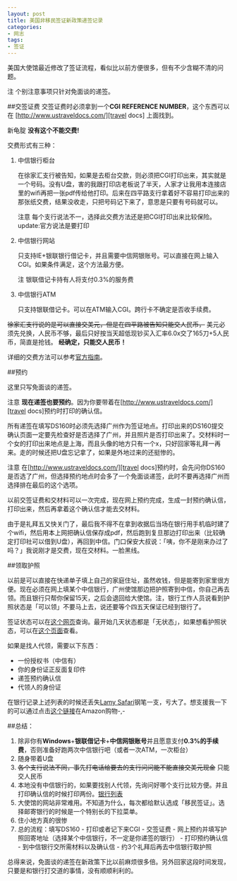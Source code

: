 ```yaml
---
layout: post
title: 美国非移民签证新政策递签记录
categories:
- 网志
tags:
- 签证
---
```


美国大使馆最近修改了签证流程，看似比以前方便很多，但有不少含糊不清的问题。

<span class="label label-info">注</span> 个别注意事项只针对免面谈的递签。

##交签证费
交签证费时必须拿到一个**CGI REFERENCE NUMBER**，这个东西可以在 [http://www.ustraveldocs.com/][travel docs] 上面找到。

<span class="label label-important">新龟腚</span> **没有这个不能交费!**

交费形式有三种：

1. 中信银行柜台
	
	在徐家汇支行被告知，如果是去柜台交款，则必须把CGI打印出来，其实就是一个号码。没有U盘，害的我跟打印店老板说了半天，人家才让我用本连接店里的wifi再把一张pdf传给他打印。后来在四平路支行拿着好不容易打印出来的那张纸交费，结果没收走，只把号码记下来了，意思是只要有号码就可以。

	<span class="label label-important">注意</span> 每个支行说法不一，选择此交费方法还是把CGI打印出来比较保险。update:官方说法是要打印

2. 中信银行网站

	只支持IE+银联银行借记卡，并且需要中信网银账号。可以直接在网上输入CGI。如果条件满足，这个方法最方便。
	
	<span class="label label-info">注</span> 银联借记卡持有人将支付0.3%的服务费

3. 中信银行ATM

	只支持银联借记卡。可以在ATM输入CGI。跨行卡不确定是否收手续费。

~~徐家汇支行说的是可以直接交美元，但是在四平路被告知只能交人民币，~~  美元必须先兑换，人民币不够，最后只好按当天超低现钞买入汇率6.0x交了165刀+5人民币，简直是抢钱。  **经确定，只能交人民币！**

详细的交费方法可以参考[官方指南](http://www.ustraveldocs.com/cn_zh/cn-niv-paymentinfo.asp)。

##预约

这里只写免面谈的递签。

<span class="label label-important">注意</span> **现在递签也要预约**。因为你要带着在[http://www.ustraveldocs.com/][travel docs]预约时打印的确认信。

所有递签在填写DS160时必须先选择广州作为签证地点。打印出来的DS160提交确认页面一定要先检查好是否选择了广州，并且照片是否打印出来了。交材料时一个女的打印出来地点是上海，而且头像的地方只有一个x，只好回家等礼拜一再来。走的时候还把U盘忘记拿了，如果是外地过来的还挺惨的。

<span class="label label-important">注意</span> 在[http://www.ustraveldocs.com/][travel docs]预约时，会先问你DS160是否选了广州，但选择预约地点时会多了一个免面谈递签，此时不要再选择广州而选择排在最后的这个选项。

以前交签证费和交材料可以一次完成，现在网上预约完成，生成一封预约确认信，打印出来，然后再拿着这个确认信才能去交材料。

由于是礼拜五又快关门了，最后我不得不在拿到收据后当场在银行用手机临时建了个wifi，然后用本上网把确认信保存成pdf，然后跑到复旦那边打印出来（比较确定打印社可以借到U盘），再回到中信。门口保安大叔说：「咦，你不是刚来办过了吗？」我说刚才是交费，现在交材料。一脸黑线。

##领取护照

以前是可以直接在快递单子填上自己的家庭住址，虽然收钱，但是能寄到家里很方便。现在必须在网上填某个中信银行，广州使馆那边把护照寄到中信，你自己再去领。而且银行只帮你保留15天，之后会退回给大使馆。注，银行工作人员说看到护照状态是「可以领」不要马上去，说还要等个四五天保证已经到银行了。

签证状态可以在[这个网页](https://ceac.state.gov/CEACStatTracker/Status.aspx?eQs=WwjqOlbeRYzCYubaSQI+RA==)查询。最开始几天状态都是「无状态」，如果想看护照状态，可以在[这个页面](http://www.ustraveldocs.com/cn_zh/cn-niv-passporttrack.asp)查看。

如果是找人代领，需要以下东西：

* 一份授权书（中信有）
* 你的身份证正反面复印件
* 递签预约确认信
* 代领人的身份证

在银行记录上述列表的时候还丢失[Lamy Safari](http://www.amazon.com/gp/product/B0002T401Y/ref=as_li_ss_tl?ie=UTF8&camp=1789&creative=390957&creativeASIN=B0002T401Y&linkCode=as2&tag=palaapp-20)钢笔一支，亏大了。想支援我一下的可以通过点击[这个链接](http://www.amazon.com/?_encoding=UTF8&camp=1789&creative=390957&linkCode=ur2&tag=palaapp-20)在Amazon购物-,-

##总结：

1. 除非你有**Windows**+**银联借记卡**+**中信网银账号**并且愿意支付**0.3%的手续费**，否则准备好跑两次中信银行吧（或者一次ATM，一次柜台）
2. 随身带着U盘
3. ~~各个支行说法不同，事先打电话给要去的支行问问能不能直接交美元现金~~ 只能交人民币
4. 本地没有中信银行的，如果要找别人代领，先询问好哪个支行比较方便。并且打印确认信的时候打印两份。[银行列表](http://bank.ecitic.com/personal/chuguo/50.htm)
5. 大使馆的网站非常难用。不知道为什么，每次都给默认选成「移民签证」。选择邮寄银行的时候是一个特别长的下拉菜单。
6. 住小地方真的很惨
7. 总的流程：填写DS160 - 打印或者记下来CGI - 交签证费 - 网上预约并填写护照回寄地址（选择某个中信银行，不一定是你递签的银行） - 打印预约确认信 - 到中信银行交所需材料以及确认信 - 约3个礼拜后再去中信银行取护照

总得来说，免面谈的递签在新政策下比以前麻烦很多倍。另外回家这段时间发现，只要是和银行打交道的事情，没有顺顺利利的。

[travel docs]: http://www.ustraveldocs.com/
